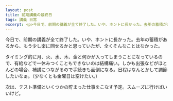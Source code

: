 ```yaml
---
layout: post
title: 前期講義の最終日
tags: 講義 日常
excerpt: <p>今日で、前期の講義が全て終了した。いや、ホントに長かった。去年の蓄積があるから、もう少し楽に回せるかと思っていたが、全くそんなことはなかった。</p>
---
```


今日で、前期の講義が全て終了した。いや、ホントに長かった。去年の蓄積があるから、もう少し楽に回せるかと思っていたが、全くそんなことはなかった。

タイミング的に月、火、水、木、金と何かが入ってしまうことになっているので、有給などで一休みつくこともできないのは結構痛い。しかも出張などがほとんどの場合、補講につながるので手続きも面倒になる。日程はなんとかして調節したいなぁ。（少なくとも金曜日は空けたい。）

次は、テスト準備といくつかの貯まった仕事をこなす予定。スムーズに行けばいいけど。
